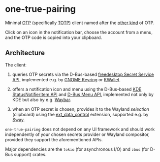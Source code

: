 # one-true-pairing

Minimal [OTP](https://en.wikipedia.org/wiki/One-time_password) (specifically
[TOTP](https://datatracker.ietf.org/doc/html/rfc6238)) client named after the
[other kind](https://en.wikipedia.org/wiki/Shipping_%28fandom%29#Notation_and_terminology) of OTP.

Click on an icon in the notification bar, choose the account from a menu, and the OTP code is copied
into your clipboard.

## Architecture

The client:

1. queries OTP secrets via the D-Bus-based
   [freedesktop Secret Service API](https://specifications.freedesktop.org/secret-service-spec/latest/),
   implemented e.g. by [GNOME Keyring](https://gitlab.gnome.org/GNOME/gnome-keyring) or
   [KWallet](https://invent.kde.org/frameworks/kwallet).

2. offers a notification icon and menu using the D-Bus-based
   [KDE StatusNotifierItem API](https://invent.kde.org/frameworks/kstatusnotifieritem/-/blob/master/src/org.kde.StatusNotifierItem.xml)
   and
   [D-Bus Menu API](https://git.launchpad.net/ubuntu/+source/libdbusmenu/tree/libdbusmenu-glib/dbus-menu.xml),
   implemented not only by KDE but also by e.g. [Waybar](https://github.com/Alexays/Waybar).

3. when an OTP secret is chosen, provides it to the Wayland _selection_ (clipboard) using the
   [ext_data_control](https://gitlab.freedesktop.org/wayland/wayland-protocols/-/tree/main/staging/ext-data-control)
   extension, supported e.g. by [Sway](https://github.com/swaywm/sway).

`one-true-pairing` does not depend on any UI framework and should work independently of your chosen
secrets provider or Wayland compositor, provided they support the aforementioned APIs.

Major dependencies are the `tokio` (for asynchronous I/O) and `zbus` (for D-Bus support) crates.
